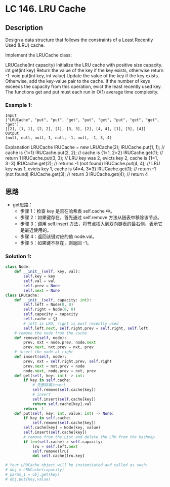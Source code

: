 # LC 146. LRU Cache

## Description
Design a data structure that follows the constraints of a Least Recently Used (LRU) cache.

Implement the LRUCache class:

LRUCache(int capacity) Initialize the LRU cache with positive size capacity.
int get(int key) Return the value of the key if the key exists, otherwise return -1.
void put(int key, int value) Update the value of the key if the key exists. Otherwise, add the key-value pair to the cache. If the number of keys exceeds the capacity from this operation, evict the least recently used key.
The functions get and put must each run in O(1) average time complexity.

### Example 1:

```
Input
["LRUCache", "put", "put", "get", "put", "get", "put", "get", "get", "get"]
[[2], [1, 1], [2, 2], [1], [3, 3], [2], [4, 4], [1], [3], [4]]
Output
[null, null, null, 1, null, -1, null, -1, 3, 4]
```

Explanation
LRUCache lRUCache = new LRUCache(2);
lRUCache.put(1, 1); // cache is {1=1}
lRUCache.put(2, 2); // cache is {1=1, 2=2}
lRUCache.get(1);    // return 1
lRUCache.put(3, 3); // LRU key was 2, evicts key 2, cache is {1=1, 3=3}
lRUCache.get(2);    // returns -1 (not found)
lRUCache.put(4, 4); // LRU key was 1, evicts key 1, cache is {4=4, 3=3}
lRUCache.get(1);    // return -1 (not found)
lRUCache.get(3);    // return 3
lRUCache.get(4);    // return 4


## 思路
* get思路：
    * 步骤 1：检查 key 是否在哈希表 self.cache 中。
    * 步骤 2：如果键存在，首先通过 self.remove 方法从链表中移除该节点。
    * 步骤 3：调用 self.insert 方法，将节点插入到双向链表的最右侧，表示它是最近使用的。
    * 步骤 4：返回该键对应的值 node.val。
    * 步骤 5：如果键不存在，则返回 -1。
### Solution 1: 
```py
class Node:
    def __init__(self, key, val):
        self.key = key
        self.val = val
        self.prev = None
        self.next = None
class LRUCache:
    def __init__(self, capacity: int):
        self.left = Node(0, 0)
        self.right = Node(0, 0)
        self.capacity = capacity
        self.cache = {}
        # left is LRU, right is most recently used
        self.left.next, self.right.prev = self.right, self.left
    # remove the node from the cache
    def remove(self, node):
        prev, nxt = node.prev, node.next
        prev.next, nxt.prev = nxt, prev
    # insert the node at right
    def insert(self, node):
        prev, nxt = self.right.prev, self.right
        prev.next = nxt.prev = node
        node.next, node.prev = nxt, prev
    def get(self, key: int) -> int:
        if key in self.cache:
            # 先删除再insert
            self.remove(self.cache[key])
            # insert
            self.insert(self.cache[key])
            return self.cache[key].val
        return -1
    def put(self, key: int, value: int) -> None:
        if key in self.cache:
            self.remove(self.cache[key])
        self.cache[key] = Node(key, value)
        self.insert(self.cache[key])
        # remove from the List and delete the LRU from the hashmap
        if len(self.cache) > self.capacity:
            lru = self.left.next
            self.remove(lru)
            del self.cache[lru.key]

# Your LRUCache object will be instantiated and called as such:
# obj = LRUCache(capacity)
# param_1 = obj.get(key)
# obj.put(key,value)
```